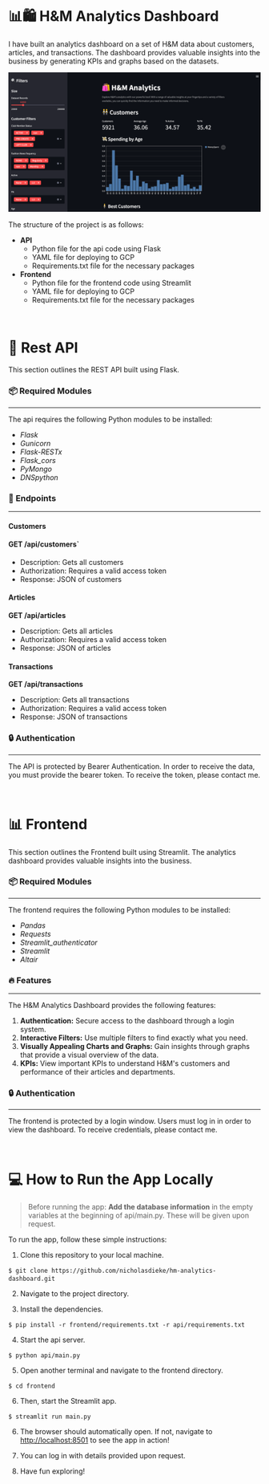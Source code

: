 # **📊🛍️ H&M Analytics Dashboard**

I have built an analytics dashboard on a set of H&M data about customers, articles, and transactions. The dashboard provides valuable insights into the business by generating KPIs and graphs based on the datasets.

![alt text](hm-screenshot.png "H&M Analytics Dashboard Screenshot")

The structure of the project is as follows:

- **API**
  - Python file for the api code using Flask
  - YAML file for deploying to GCP
  - Requirements.txt file for the necessary packages
- **Frontend**
  - Python file for the frontend code using Streamlit
  - YAML file for deploying to GCP
  - Requirements.txt file for the necessary packages

&nbsp;

# **🔗 Rest API**

This section outlines the REST API built using Flask.

### **📦 Required Modules**

---

The api requires the following Python modules to be installed:

- _Flask_
- _Gunicorn_
- _Flask-RESTx_
- _Flask_cors_
- _PyMongo_
- _DNSpython_


### **🎯 Endpoints**

---

#### **Customers**

#### **GET /api/customers**`

- Description: Gets all customers
- Authorization: Requires a valid access token
- Response: JSON of customers

#### **Articles**

**GET /api/articles**

- Description: Gets all articles
- Authorization: Requires a valid access token
- Response: JSON of articles

#### **Transactions**

**GET /api/transactions**

- Description: Gets all transactions
- Authorization: Requires a valid access token
- Response: JSON of transactions

### **🔒 Authentication**

---

The API is protected by Bearer Authentication. In order to receive the data, you must provide the bearer token. To receive the token, please contact me.

&nbsp;

# **📊 Frontend**

This section outlines the Frontend built using Streamlit. The analytics dashboard provides valuable insights into the business.

### **📦 Required Modules**

---

The frontend requires the following Python modules to be installed:

- _Pandas_
- _Requests_
- _Streamlit_authenticator_
- _Streamlit_
- _Altair_

### **🔥 Features**

---

The H&M Analytics Dashboard provides the following features:

1. **Authentication:** Secure access to the dashboard through a login system.
2. **Interactive Filters:** Use multiple filters to find exactly what you need.
3. **Visually Appealing Charts and Graphs:** Gain insights through graphs that provide a visual overview of the data.
4. **KPIs:** View important KPIs to understand H&M's customers and performance of their articles and departments.

### **🔒 Authentication**

---

The frontend is protected by a login window. Users must log in in order to view the dashboard. To receive credentials, please contact me.



&nbsp;

# **💻 How to Run the App Locally**

> Before running the app: **Add the database information** in the empty variables at the beginning of api/main.py. These will be given upon request.

To run the app, follow these simple instructions:

1. Clone this repository to your local machine.

```console
$ git clone https://github.com/nicholasdieke/hm-analytics-dashboard.git
```

2. Navigate to the project directory.

3. Install the dependencies.

```console
$ pip install -r frontend/requirements.txt -r api/requirements.txt
```

4. Start the api server.

```console
$ python api/main.py
```

5. Open another terminal and navigate to the frontend directory. 

```console
$ cd frontend
```

6. Then, start the Streamlit app.

```console
$ streamlit run main.py
```

6. The browser should automatically open. If not, navigate to [http://localhost:8501](http://localhost:8501) to see the app in action!

7. You can log in with details provided upon request.

8. Have fun exploring!
